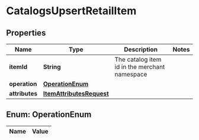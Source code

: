 

# CatalogsUpsertRetailItem

## Properties

Name | Type | Description | Notes
------------ | ------------- | ------------- | -------------
**itemId** | **String** | The catalog item id in the merchant namespace | 
**operation** | [**OperationEnum**](#OperationEnum) |  | 
**attributes** | [**ItemAttributesRequest**](ItemAttributesRequest.md) |  | 


## Enum: OperationEnum

Name | Value
---- | -----




